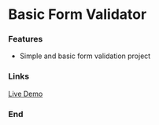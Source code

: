 # Basic Form Validator
### Features

- Simple and basic form validation project


### Links

[Live Demo](https://basic-formvalidator.netlify.app/)


### End
